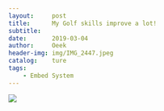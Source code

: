 ```yaml
---
layout:     post                          
title:      My Golf skills improve a lot!
subtitle:   
date:       2019-03-04
author:     Oeek                          
header-img: img/IMG_2447.jpeg          
catalog:    ture                             
tags:
    - Embed System
---
```


![](https://imgur.com/cdzyqJd.jpeg)
